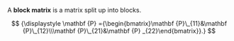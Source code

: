A **block matrix** is a matrix split up into blocks.

$$
{\displaystyle \mathbf {P} ={\begin{bmatrix}\mathbf {P}\_{11}&\mathbf {P}\_{12}\\\mathbf {P}\_{21}&\mathbf {P} _{22}\end{bmatrix}}.}
$$